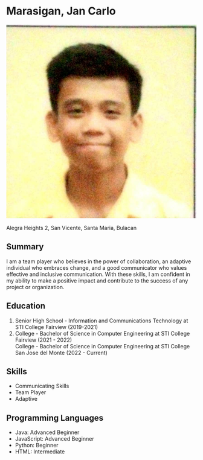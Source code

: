 # Marasigan, Jan Carlo
![](https://github.com/jncrlmrsgn/app-dev/blob/resume/image_2022-03-29_111519.png)

Alegra Heights 2, San Vicente, Santa Maria, Bulacan

## Summary
I am a team player who believes in the power of collaboration, an adaptive individual who embraces change, and a good communicator who values effective and inclusive communication. With these skills, I am confident in my ability to make a positive impact and contribute to the success of any project or organization.

## Education
1. Senior High School - Information and Communications Technology at STI College Fairview (2019-2021) <br>
2. College - Bachelor of Science in Computer Engineering at STI College Fairview (2021 - 2022) <br>
   College - Bachelor of Science in Computer Engineering at STI College San Jose del Monte (2022 - Current) 

## Skills
- Communicating Skills
- Team Player
- Adaptive

## Programming Languages
- Java: Advanced Beginner
- JavaScript: Advanced Beginner
- Python: Beginner
- HTML: Intermediate
